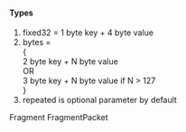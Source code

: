 #### Types  
1. fixed32 = 1 byte key + 4 byte value
2. bytes =   
{  
  2 byte key + N byte value   
  OR   
  3 byte key + N byte value if N > 127  
}   
2. repeated is optional parameter  by default  

Fragment
FragmentPacket